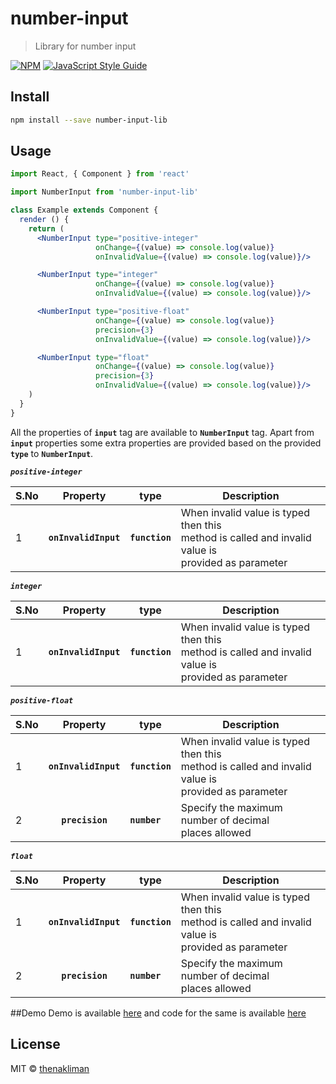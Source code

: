 # number-input

> Library for number input

[![NPM](https://img.shields.io/npm/v/number-input.svg)](https://www.npmjs.com/package/number-input) [![JavaScript Style Guide](https://img.shields.io/badge/code_style-standard-brightgreen.svg)](https://standardjs.com)

## Install

```bash
npm install --save number-input-lib
```

## Usage

```jsx
import React, { Component } from 'react'

import NumberInput from 'number-input-lib'

class Example extends Component {
  render () {
    return (
      <NumberInput type="positive-integer"
                   onChange={(value) => console.log(value)}
                   onInvalidValue={(value) => console.log(value)}/>

      <NumberInput type="integer"
                   onChange={(value) => console.log(value)}
                   onInvalidValue={(value) => console.log(value)}/>

      <NumberInput type="positive-float"
                   onChange={(value) => console.log(value)}
                   precision={3}
                   onInvalidValue={(value) => console.log(value)}/>

      <NumberInput type="float"
                   onChange={(value) => console.log(value)}
                   precision={3}
                   onInvalidValue={(value) => console.log(value)}/>
    )
  }
}
```

All the properties of **`input`** tag are available to **`NumberInput`** tag. Apart from **`input`** properties some
extra properties are provided based on the provided **`type`** to **`NumberInput`**.

**_`positive-integer`_**

| S.No |     Property          |       type      |          Description                                                                    |
|------|:---------------------:|-----------------|------------------------------------------|
| 1    | **`onInvalidInput`**  | **`function`**  | When invalid value is typed then this<br> method is called and invalid value is<br> provided as parameter |


**_`integer`_**

| S.No |     Property          |       type      |          Description                                                                    |
|------|:---------------------:|-----------------|------------------------------------------|
| 1    | **`onInvalidInput`**  | **`function`**  | When invalid value is typed then this<br> method is called and invalid value is<br> provided as parameter|

**_`positive-float`_**

| S.No |     Property          |       type      |          Description                                                                    |
|------|:---------------------:|-----------------|------------------------------------------|
| 1    | **`onInvalidInput`**  | **`function`**  | When invalid value is typed then this<br> method is called and invalid value is<br> provided as parameter|
| 2    | **`precision`**       | **`number`**    | Specify the maximum number of decimal<br> places allowed |

**_`float`_**

| S.No |     Property          |       type      |          Description                                                                    |
|------|:---------------------:|-----------------|------------------------------------------|
| 1    | **`onInvalidInput`**  | **`function`**  | When invalid value is typed then this<br> method is called and invalid value is<br> provided as parameter |
| 2    | **`precision`**       | **`number`**    | Specify the maximum number of decimal<br> places allowed |


##Demo
Demo is available [here](https://thenakliman.github.io/number-input) and code for the same is available [here](example/src/App.js)


## License

MIT © [thenakliman](https://github.com/thenakliman)
